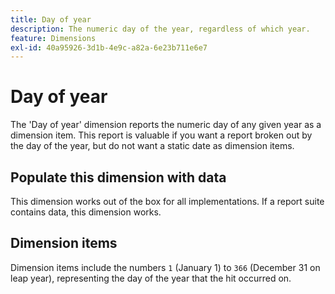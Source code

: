 ```yaml
---
title: Day of year
description: The numeric day of the year, regardless of which year.
feature: Dimensions
exl-id: 40a95926-3d1b-4e9c-a82a-6e23b711e6e7
---
```

# Day of year

The 'Day of year' dimension reports the numeric day of any given year as a dimension item. This report is valuable if you want a report broken out by the day of the year, but do not want a static date as dimension items.

## Populate this dimension with data

This dimension works out of the box for all implementations. If a report suite contains data, this dimension works.

## Dimension items

Dimension items include the numbers `1` (January 1) to `366` (December 31 on leap year), representing the day of the year that the hit occurred on.
